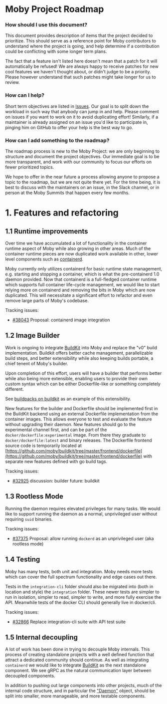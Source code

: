 Moby Project Roadmap
====================

### How should I use this document?

This document provides description of items that the project decided to prioritize. This should
serve as a reference point for Moby contributors to understand where the project is going, and
help determine if a contribution could be conflicting with some longer term plans.

The fact that a feature isn't listed here doesn't mean that a patch for it will automatically be
refused! We are always happy to receive patches for new cool features we haven't thought about,
or didn't judge to be a priority. Please however understand that such patches might take longer
for us to review.

### How can I help?

Short term objectives are listed in
[Issues](https://github.com/moby/moby/issues?q=is%3Aopen+is%3Aissue+label%3Aroadmap). Our
goal is to split down the workload in such way that anybody can jump in and help. Please comment on
issues if you want to work on it to avoid duplicating effort! Similarly, if a maintainer is already
assigned on an issue you'd like to participate in, pinging him on GitHub to offer your help is
the best way to go.

### How can I add something to the roadmap?

The roadmap process is new to the Moby Project: we are only beginning to structure and document the
project objectives. Our immediate goal is to be more transparent, and work with our community to
focus our efforts on fewer prioritized topics.

We hope to offer in the near future a process allowing anyone to propose a topic to the roadmap, but
we are not quite there yet. For the time being, it is best to discuss with the maintainers on an
issue, in the Slack channel, or in person at the Moby Summits that happen every few months.

# 1. Features and refactoring

## 1.1 Runtime improvements

Over time we have accumulated a lot of functionality in the container runtime
aspect of Moby while also growing in other areas. Much of the container runtime
pieces are now duplicated work available in other, lower level components such
as [containerd](https://containerd.io).

Moby currently only utilizes containerd for basic runtime state management, e.g. starting
and stopping a container, which is what the pre-containerd 1.0 daemon provided.
Now that containerd is a full-fledged container runtime which supports full
container life-cycle management, we would like to start relying more on containerd
and removing the bits in Moby which are now duplicated. This will necessitate
a significant effort to refactor and even remove large parts of Moby's codebase.

Tracking issues:

- [#38043](https://github.com/moby/moby/issues/38043) Proposal: containerd image integration

## 1.2 Image Builder

Work is ongoing to integrate [BuildKit](https://github.com/moby/buildkit) into
Moby and replace the "v0" build implementation. Buildkit offers better cache
management, parallelizable build steps, and better extensibility while also
keeping builds portable, a chief tenent of Moby's builder.

Upon completion of this effort, users will have a builder that performs better
while also being more extensible, enabling users to provide their own custom
syntax which can be either Dockerfile-like or something completely different.

See [buildpacks on buildkit](https://github.com/tonistiigi/buildkit-pack) as an
example of this extensibility.

New features for the builder and Dockerfile should be implemented first in the
BuildKit backend using an external Dockerfile implementation from the container
images. This allows everyone to test and evaluate the feature without upgrading
their daemon. New features should go to the experimental channel first, and can be
part of the `docker/dockerfile:experimental` image. From there they graduate to
`docker/dockerfile:latest` and binary releases. The Dockerfile frontend source
code is temporarily located at
[https://github.com/moby/buildkit/tree/master/frontend/dockerfile](https://github.com/moby/buildkit/tree/master/frontend/dockerfile)
with separate new features defined with go build tags.

Tracking issues:

- [#32925](https://github.com/moby/moby/issues/32925) discussion: builder future: buildkit

## 1.3 Rootless Mode

Running the daemon requires elevated privileges for many tasks. We would like to
support running the daemon as a normal, unprivileged user without requiring `suid`
binaries.

Tracking issues:

- [#37375](https://github.com/moby/moby/issues/37375) Proposal: allow running `dockerd` as an unprivileged user (aka rootless mode)

## 1.4 Testing

Moby has many tests, both unit and integration. Moby needs more tests which can
cover the full spectrum functionality and edge cases out there.

Tests in the `integration-cli` folder should also be migrated into (both in
location and style) the `integration` folder. These newer tests are simpler to
run in isolation, simpler to read, simpler to write, and more fully exercise the
API. Meanwhile tests of the docker CLI should generally live in docker/cli.

Tracking issues:

- [#32866](https://github.com/moby/moby/issues/32866) Replace integration-cli suite with API test suite

## 1.5 Internal decoupling

A lot of work has been done in trying to decouple Moby internals. This process of creating
standalone projects with a well defined function that attract a dedicated community should continue.
As well as integrating `containerd` we would like to integrate [BuildKit](https://github.com/moby/buildkit)
as the next standalone component.
We see gRPC as the natural communication layer between decoupled components.

In addition to pushing out large components into other projects, much of the
internal code structure, and in particular the
["Daemon"](https://godoc.org/go.khulnasoft.com/daemon#Daemon) object,
should be split into smaller, more manageable, and more testable components.
